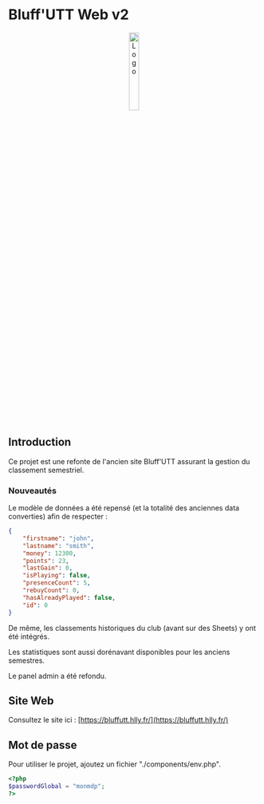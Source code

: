# Bluff'UTT Web v2

<p align="center">
    <img src="https://bluffutt.hlly.fr/assets/images/logos/bluffutt.png" width="20%" alt="Logo">
</p>

## Introduction

Ce projet est une refonte de l'ancien site Bluff'UTT assurant la gestion du classement semestriel.

### Nouveautés

Le modèle de données a été repensé (et la totalité des anciennes data converties) afin de respecter :
```json
{
    "firstname": "john",
    "lastname": "smith",
    "money": 12300,
    "points": 23,
    "lastGain": 0,
    "isPlaying": false,
    "presenceCount": 5,
    "rebuyCount": 0,
    "hasAlreadyPlayed": false,
    "id": 0
}
```

De même, les classements historiques du club (avant sur des Sheets) y ont été intégrés.

Les statistiques sont aussi dorénavant disponibles pour les anciens semestres.

Le panel admin a été refondu.

## Site Web

Consultez le site ici : [https://bluffutt.hlly.fr/](https://bluffutt.hlly.fr/)

## Mot de passe

Pour utiliser le projet, ajoutez un fichier "./components/env.php".

```php
<?php
$passwordGlobal = "monmdp";
?>
```